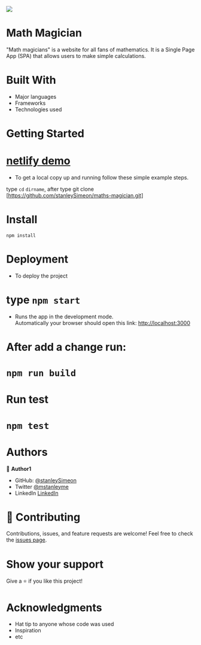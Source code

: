 ![](https://img.shields.io/badge/Microverse-blueviolet)

# Math Magician

"Math magicians" is a website for all fans of mathematics. It is a Single Page App (SPA) that allows users to make simple calculations.


# Built With

- Major languages
- Frameworks
- Technologies used

# Getting Started
# [netlify demo](https://kalkilanm.netlify.app/)

- To get a local copy up and running follow these simple example steps.

type `cd` `dirname`, after type git clone [https://github.com/stanleySimeon/maths-magician.git]

# Install
`npm install`

# Deployment


- To deploy the project
# type `npm start`
- Runs the app in the development mode.\
Automatically your browser should open this link: [http://localhost:3000](http://localhost:3000)

# After add a change run:
# `npm run build`
# Run test

# `npm test`

# Authors

👤 **Author1**

- GitHub: [@stanleySimeon](https://github.com/stanleySimeon)
- Twitter [@mstanleyme](https://twitter.com/mstanleyme)
- LinkedIn [LinkedIn](https://www.linkedin.com/in/stanley-simeon-881091224/)

# 🤝 Contributing

Contributions, issues, and feature requests are welcome!
Feel free to check the [issues page](https://github.com/stanleySimeon/math-magician/issues).

# Show your support

Give a ⭐️ if you like this project!

# Acknowledgments

- Hat tip to anyone whose code was used
- Inspiration
- etc
